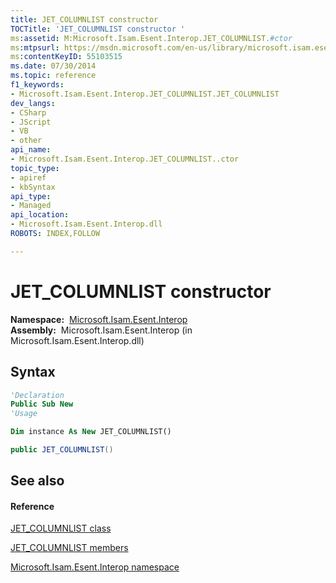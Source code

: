 ```yaml
---
title: JET_COLUMNLIST constructor 
TOCTitle: 'JET_COLUMNLIST constructor '
ms:assetid: M:Microsoft.Isam.Esent.Interop.JET_COLUMNLIST.#ctor
ms:mtpsurl: https://msdn.microsoft.com/en-us/library/microsoft.isam.esent.interop.jet_columnlist.jet_columnlist(v=EXCHG.10)
ms:contentKeyID: 55103515
ms.date: 07/30/2014
ms.topic: reference
f1_keywords:
- Microsoft.Isam.Esent.Interop.JET_COLUMNLIST.JET_COLUMNLIST
dev_langs:
- CSharp
- JScript
- VB
- other
api_name: 
- Microsoft.Isam.Esent.Interop.JET_COLUMNLIST..ctor
topic_type: 
- apiref
- kbSyntax
api_type: 
- Managed
api_location: 
- Microsoft.Isam.Esent.Interop.dll
ROBOTS: INDEX,FOLLOW

---
```


# JET_COLUMNLIST constructor

**Namespace:**  [Microsoft.Isam.Esent.Interop](hh596136\(v=exchg.10\).md)  
**Assembly:**  Microsoft.Isam.Esent.Interop (in Microsoft.Isam.Esent.Interop.dll)

## Syntax

``` vb
'Declaration
Public Sub New
'Usage

Dim instance As New JET_COLUMNLIST()
```

``` csharp
public JET_COLUMNLIST()
```

## See also

#### Reference

[JET_COLUMNLIST class](dn335047\(v=exchg.10\).md)

[JET_COLUMNLIST members](dn335100\(v=exchg.10\).md)

[Microsoft.Isam.Esent.Interop namespace](hh596136\(v=exchg.10\).md)

